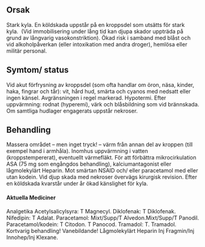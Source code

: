 ## Orsak

Stark kyla.
En köldskada uppstår på en kroppsdel som utsätts för stark kyla.  (Vid immobilisering under lång tid kan djupa skador uppträda på grund av långvarig vasokonstriktion).
Ökad risk i samband med blåst och vid alkoholpåverkan (eller intoxikation med andra droger), hemlösa eller militär personal.

## Symtom/ status

Vid akut förfrysning av kroppsdel (som ofta handlar om öron, näsa, kinder, haka, fingrar och tår): vit, hård hud, smärta och cyanos med nedsatt eller ingen känsel. Avgränsningen i regel markerad. Hypotermi.
Efter uppvärmning: rodnat (hyperemi), värk och blåsbildning som vid brännskada. Om samtliga hudlager engagerats uppstår nekroser.

## Behandling

Massera området – men inget tryck! – värm från annan del av kroppen (till exempel hand i armhåla).
Inomhus uppvärmning i vatten (kroppstempererat), eventuellt värmefläkt.
För att förbättra mikrocirkulation ASA (75 mg som engångdos behandling), kalciumantagonist eller lågmolekylärt Heparin.
Mot smärtan NSAID och/ eller paracetamol med eller utan kodein.
Vid djup skada med nekroser övervägs kirurgisk revision.
Efter en köldskada kvarstår under år ökad känslighet för kyla.

#### Aktuella Mediciner

Analgetika
Acetylsalicylsyra: T Magnecyl.
Diklofenak: T Diklofenak.
Nifedipin: T Adalat.
Paracetamol: Mixt/Supp/T Alvedon.Mixt/Supp/T Panodil.
Paracetamol/kodein: T Citodon. T Panocod.
Tramadol: T. Tramadol. Kortvarig behandling! Vanebildande!
Lågmolekylärt Heparin
Inj Fragmin/Inj Innohep/Inj Klexane.

